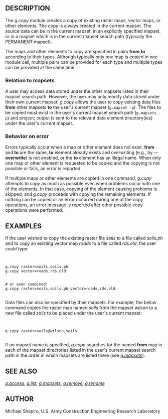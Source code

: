 
## DESCRIPTION

The *g.copy* module creates a copy of existing raster maps,
vector maps, or other elements. The copy is always created in
the current mapset. The source data can be in the current mapset,
in an explicitly specified mapset, or in a mapset which is in the
current mapset search path (typically the PERMANENT mapset).

The maps and other elements to copy are specified in pairs
**from**,**to** according to their types.
Although typically only one map is copied in one module call,
multiple pairs can be provided for each type and multiple types
can be provided at the same time.

### Relation to mapsets

A user may access data stored under the other mapsets listed in their
mapset search path. However, the user may only modify data stored
under their own current mapset. *g.copy* allows the user to copy
existing data files **from** other mapsets **to** the user's
current mapset (`g.mapset -p`). The files to be copied must exist in the
user's current mapset search path (`g.mapsets -p`) and project;
output is sent to the
relevant data element directory(ies) under the user's current mapset.

### Behavior on error

Errors typically occur when a map or other element does not exist,
**from** and **to** are the same, **to** element
already exists and overwriting (e.g., by **--overwrite**) is not
enabled, or the **to** element has an illegal name.
When only one map or other element is requested to be copied and the copying
is not possible or fails, an error is reported.

If multiple maps or other elements are copied in one command,
*g.copy* attempts to copy as much as possible
even when problems occur with one of the elements.
In that case, copying of the element causing problems is skipped, and
*g.copy* proceeds with copying the remaining elements.
If nothing can be copied or an error occurred during one of the copy
operations, an error message is reported after other possible copy
operations were performed.

## EXAMPLES

If the user wished to copy the existing raster
file *soils* to a file called *soils.ph* and
to copy an existing vector map *roads* to a file
called *rds.old*, the user could type:

```


g.copy raster=soils,soils.ph
g.copy vector=roads,rds.old


# or even combined:
g.copy raster=soils,soils.ph vector=roads,rds.old


```

Data files can also be specified by their mapsets. For
example, the below command copies the raster map named
*soils* from the mapset *wilson* to a new
file called *soils* to be placed under the user's
current mapset:

```


g.copy raster=soils@wilson,soils


```

If no mapset name is specified, *g.copy* searches for the
named **from** map in each of the mapset directories listed in the
user's current mapset search path in the order in which mapsets are
listed there (see *[g.mapsets](g.mapsets.html)*).

## SEE ALSO

*[g.access](g.access.html),
[g.list](g.list.html),
[g.mapsets](g.mapsets.html),
[g.remove](g.remove.html),
[g.rename](g.rename.html)*

## AUTHOR

Michael Shapiro,
U.S. Army Construction Engineering
Research Laboratory
